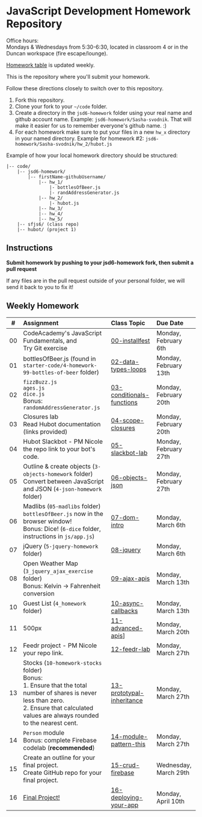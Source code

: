 JavaScript Development Homework Repository
=============================

Office hours:<br>
Mondays & Wednesdays from 5:30-6:30, located in classroom 4 or in the Duncan workspace (fire escape/lounge).

[Homework table](#weekly-homework) is updated weekly.

This is the repository where you'll submit your homework.

Follow these directions closely to switch over to this repository.

1. Fork this repository.
2. Clone your fork to your ```~/code``` folder.
3. Create a directory in the ```jsd6-homework``` folder using your real name and github account name. Example: ```jsd6-homework/Sasha-svodnik```. That will make it easier for us to remember everyone's github name. :)
4. For each homework make sure to put your files in a new `hw_x` directory in your named directory. Example for homework #2: `jsd6-homework/Sasha-svodnik/hw_2/hubot.js`

Example of how your local homework directory should be structured:


    |-- code/
        |-- jsd6-homework/
            |-- firstName-githubUsername/
                |-- hw_1/
                    |- bottlesOfBeer.js
                    |- randAddressGenerator.js
                |-- hw_2/
                    |- hubot.js
                |-- hw_3/
                |-- hw_4/
                |-- hw_5/
        |-- sfjs6/ (class repo)
        |-- hubot/ (project 1)

Instructions
-------------
**Submit homework by pushing to your jsd6-homework fork, then submit a pull request**

If any files are in the pull request outside of your personal folder, we will send it back to you to fix it!

Weekly Homework
----------------


 \#  | Assignment | Class Topic | Due Date
:-: | :--------- | :---------- | :-------
00  | CodeAcademy's JavaScript Fundamentals, and <br>Try Git exercise | [00-installfest](https://github.com/svodnik/sfjs6/tree/master/00-installfest) | Monday, February 6th
01  | bottlesOfBeer.js (found in `starter-code/4-homework-99-bottles-of-beer` folder) | [02-data-types-loops](https://github.com/svodnik/sfjs6/tree/master/02-data-types-loops) | Monday, February 13th
02  | `fizzBuzz.js`<br>`ages.js`<br>`dice.js`<br>Bonus: `randomAddressGenerator.js` | [03-conditionals-functions](https://github.com/svodnik/sfjs6/tree/master/03-conditionals-functions) | Monday, February 20th
03  | Closures lab<br>Read Hubot documentation (links provided) | [04-scope-closures](https://github.com/svodnik/sfjs6/tree/master/04-scope-closures) | Monday, February 20th
04  | Hubot Slackbot - PM Nicole the repo link to your bot's code. | [05-slackbot-lab](https://github.com/svodnik/sfjs6/tree/master/05-slackbot-lab) | Monday, February 27th
05  | Outline & create objects (`3-objects-homework` folder)<br>Convert between JavaScript and JSON (`4-json-homework` folder) | [06-objects-json](https://github.com/svodnik/sfjs6/tree/master/06-objects-json) | Monday, February 27th
06  | Madlibs (`05-madlibs` folder)<br>`bottlesOfBeer.js` now in the browser window!<br>Bonus: Dice! (`6-dice` folder, instructions in `js/app.js`) | [07-dom-intro](https://github.com/svodnik/sfjs6/tree/master/07-dom-intro) | Monday, March 6th
07  | jQuery (`5-jquery-homework` folder) | [08-jquery](https://github.com/svodnik/sfjs6/tree/master/08-jquery-templating) | Monday, March 6th
08  |  Open Weather Map (`3_jquery_ajax_exercise` folder)<br>Bonus: Kelvin -> Fahrenheit conversion | [09-ajax-apis](https://github.com/svodnik/sfjs6/tree/master/09-ajax-apis) | Monday, March 13th
10  | Guest List (`4_homework` folder) | [10-async-callbacks](https://github.com/svodnik/sfjs6/tree/master/10-async-callbacks) | Monday, March 13th
11  | 500px | [11-advanced-apis](https://github.com/svodnik/sfjs6/tree/master/11-advanced-apis)] | Monday, March 20th
12  | Feedr project - PM Nicole your repo link. | [12-feedr-lab](https://github.com/svodnik/sfjs6/tree/master/12-feedr-lab) | Monday, March 27th
13  | Stocks (`10-homework-stocks` folder)<br>Bonus:<br>1. Ensure that the total number of shares is never less than zero.<br>2. Ensure that calculated values are always rounded to the nearest cent. | [13-prototypal-inheritance](https://github.com/svodnik/sfjs6/tree/master/13-prototypal-inheritance) | Monday, March 27th
14  | `Person` module<br>Bonus: complete Firebase codelab (**recommended**) | [14-module-pattern-this](https://github.com/svodnik/sfjs6/tree/master/14-module-pattern-this) | Monday, March 27th
15  | Create an outline for your final project.<br>Create GitHub repo for your final project. | [15-crud-firebase](https://github.com/svodnik/sfjs6/tree/master/15-crud-firebase) | Wednesday, March 29th
16  | [Final Project!](https://github.com/svodnik/sfjs6/blob/master/final-project/readme.md) | [16-deploying-your-app](https://github.com/svodnik/sfjs6/tree/master/16-deploying-your-app) | Monday, April 10th

